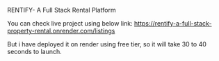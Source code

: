 RENTIFY- A Full Stack Rental Platform

You can check live project using below link:
https://rentify-a-full-stack-property-rental.onrender.com/listings

But i have deployed it on render using free tier, so it will take 30 to 40 seconds to launch.

